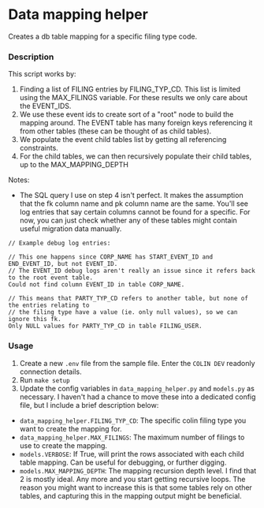# Data mapping helper

Creates a db table mapping for a specific filing type code.

### Description

This script works by:
1. Finding a list of FILING entries by FILING_TYP_CD. This list is limited using the MAX_FILINGS variable. For these results we only care about the EVENT_IDS.
2. We use these event ids to create sort of a "root" node to build the mapping around. The EVENT table has many foreign keys referencing it from other tables (these can be thought of as child tables).
3. We populate the event child tables list by getting all referencing constraints.
4. For the child tables, we can then recursively populate their child tables, up to the MAX_MAPPING_DEPTH

Notes:
- The SQL query I use on step 4 isn't perfect. It makes the assumption that the fk column name and pk column name are the same. You'll see log entries that say certain columns cannot be found for a specific. For now, you can just check whether any of these tables might contain useful migration data manually.
```
// Example debug log entries:

// This one happens since CORP_NAME has START_EVENT_ID and END_EVENT_ID, but not EVENT_ID. 
// The EVENT_ID debug logs aren't really an issue since it refers back to the root event table.
Could not find column EVENT_ID in table CORP_NAME.

// This means that PARTY_TYP_CD refers to another table, but none of the entries relating to
// the filing type have a value (ie. only null values), so we can ignore this fk.
Only NULL values for PARTY_TYP_CD in table FILING_USER.
```

### Usage

1. Create a new `.env` file from the sample file. Enter the `COLIN DEV` readonly connection details.
2. Run `make setup`
3. Update the config variables in `data_mapping_helper.py` and `models.py` as necessary. I haven't had a chance to move these into a dedicated config file, but I include a brief description below:
- `data_mapping_helper.FILING_TYP_CD`: The specific colin filing type you want to create the mapping for.
- `data_mapping_helper.MAX_FILINGS`: The maximum number of filings to use to create the mapping.
- `models.VERBOSE`: If True, will print the rows associated with each child table mapping. Can be useful for debugging, or further digging.
- `models.MAX_MAPPING_DEPTH`: The mapping recursion depth level. I find that 2 is mostly ideal. Any more and you start getting recursive loops. The reason you might want to increase this is that some tables rely on other tables, and capturing this in the mapping output might be beneficial.

